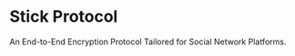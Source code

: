 <h1 style="align: center">Stick Protocol</h1>

An End-to-End Encryption Protocol Tailored for Social Network Platforms.


